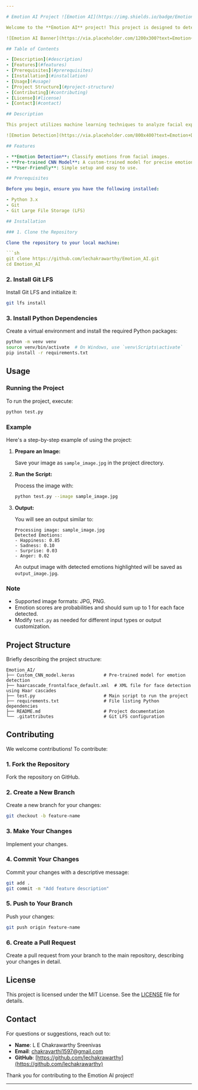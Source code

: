 ```yaml
---

# Emotion AI Project ![Emotion AI](https://img.shields.io/badge/Emotion_AI-Project-blue)

Welcome to the **Emotion AI** project! This project is designed to detect emotions from facial expressions using a custom Convolutional Neural Network (CNN) model. The project includes all the necessary code and model files to get you started.

![Emotion AI Banner](https://via.placeholder.com/1200x300?text=Emotion+AI+Project)

## Table of Contents

- [Description](#description)
- [Features](#features)
- [Prerequisites](#prerequisites)
- [Installation](#installation)
- [Usage](#usage)
- [Project Structure](#project-structure)
- [Contributing](#contributing)
- [License](#license)
- [Contact](#contact)

## Description

This project utilizes machine learning techniques to analyze facial expressions and detect emotions. It employs a custom-trained CNN model to achieve accurate emotion detection. Implemented in Python using the Keras library, this project is a robust solution for real-time emotion recognition.

![Emotion Detection](https://via.placeholder.com/800x400?text=Emotion+Detection+Example)

## Features

- **Emotion Detection**: Classify emotions from facial images.
- **Pre-trained CNN Model**: A custom-trained model for precise emotion detection.
- **User-Friendly**: Simple setup and easy to use.

## Prerequisites

Before you begin, ensure you have the following installed:

- Python 3.x
- Git
- Git Large File Storage (LFS)

## Installation

### 1. Clone the Repository

Clone the repository to your local machine:

```sh
git clone https://github.com/lechakrawarthy/Emotion_AI.git
cd Emotion_AI
```

### 2. Install Git LFS

Install Git LFS and initialize it:

```sh
git lfs install
```

### 3. Install Python Dependencies

Create a virtual environment and install the required Python packages:

```sh
python -m venv venv
source venv/bin/activate  # On Windows, use `venv\Scripts\activate`
pip install -r requirements.txt
```

## Usage

### Running the Project

To run the project, execute:

```sh
python test.py
```

### Example

Here's a step-by-step example of using the project:

1. **Prepare an Image:**

   Save your image as `sample_image.jpg` in the project directory.

2. **Run the Script:**

   Process the image with:

   ```sh
   python test.py --image sample_image.jpg
   ```

3. **Output:**

   You will see an output similar to:

   ```plaintext
   Processing image: sample_image.jpg
   Detected Emotions:
   - Happiness: 0.85
   - Sadness: 0.10
   - Surprise: 0.03
   - Anger: 0.02
   ```

   An output image with detected emotions highlighted will be saved as `output_image.jpg`.

### Note

- Supported image formats: JPG, PNG.
- Emotion scores are probabilities and should sum up to 1 for each face detected.
- Modify `test.py` as needed for different input types or output customization.

## Project Structure

Briefly describing the project structure:

```
Emotion_AI/
├── Custom_CNN_model.keras           # Pre-trained model for emotion detection
├── haarcascade_frontalface_default.xml  # XML file for face detection using Haar cascades
├── test.py                          # Main script to run the project
├── requirements.txt                 # File listing Python dependencies
├── README.md                        # Project documentation
└── .gitattributes                   # Git LFS configuration
```

## Contributing

We welcome contributions! To contribute:

### 1. Fork the Repository

Fork the repository on GitHub.

### 2. Create a New Branch

Create a new branch for your changes:

```sh
git checkout -b feature-name
```

### 3. Make Your Changes

Implement your changes.

### 4. Commit Your Changes

Commit your changes with a descriptive message:

```sh
git add .
git commit -m "Add feature description"
```

### 5. Push to Your Branch

Push your changes:

```sh
git push origin feature-name
```

### 6. Create a Pull Request

Create a pull request from your branch to the main repository, describing your changes in detail.

## License

This project is licensed under the MIT License. See the [LICENSE](LICENSE) file for details.

## Contact

For questions or suggestions, reach out to:

- **Name**: L E Chakrawarthy Sreenivas
- **Email**: [chakravarthi1597@gmail.com](mailto:chakravarthi1597@gmail.com)
- **GitHub**: [https://github.com/lechakrawarthy](https://github.com/lechakrawarthy)

Thank you for contributing to the Emotion AI project!

---
```

